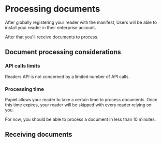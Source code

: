 # Processing documents

After globally registering your reader with the manifest, Users will be able to install your reader in their enterprise account.

After that you'll receive documents to process.

## Document processing considerations

### API calls limits

Readers API is not concerned by a limited number of API calls.

### Processing time

Papiel allows your reader to take a certain time to process documents. Once this time expires, your reader will be skipped with every reader relying on you. 

For now, you should be able to process a document in less than 10 minutes.

## Receiving documents
